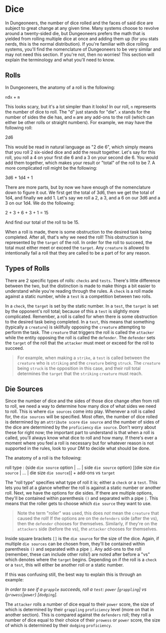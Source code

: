 # Dice

In Dungeoneers, the number of dice rolled and the faces of said dice are subject to great change at any given time. Many systems choose to revolve around a twenty-sided die, but Dungeoneers prefers the math that is yielded from rolling multiple dice at once and adding them up (for you stats nerds, this is the normal distribution). If you're familiar with dice rolling systems, you'll find the nomenclature of Dungeoneers to be very similar and may not need this section. If you're not, then no worries! This section will explain the terminology and what you'll need to know.

## Rolls

In Dungeoneers, the anatomy of a roll is the following:

`n`d`x` + `m`

This looks scary, but it's a lot simpler than it looks! In our roll, `n` represents the number of dice to roll. The "d" just stands for "die". `x` stands for the number of sides the die has, and `m` are any add-ons to the roll (which can either be other rolls or straight numbers). For example, we may have the following roll:

2d6

This would be read in natural language as "2 die 6", which simply means that you roll 2 six-sided dice and add the result together. Let's say for this roll, you roll a 4 on your first die 6 and a 3 on your second die 6. You would add them together, which makes your result or "total" of the roll to be 7. A more complicated roll might be the following:

3d6 + 1d4 + 1

There are more parts, but by now we have enough of the nomenclature down to figure it out. We first get the total of 3d6, then we get the total of 1d4, and finally we add 1. Let's say we roll a 2, a 3, and a 6 on our 3d6 and a 3 on our 1d4. We do the following:

2 + 3 + 6 + 3 + 1 = 15

And find our total of the roll to be 15.

When a roll is made, there is some obstruction to the desired task being completed. After all, that's why we need the roll! This obstruction is represented by the `target` of the roll. In order for the roll to succeed, the total must either meet or exceed the `target`. Any `creature` is allowed to intentionally fail a roll that they are called to be a part of for any reason.

## Types of Rolls

There are 2 specific types of rolls: `checks` and `tests`. There's little difference between the two, but the distinction is made to make things a bit easier to understand while you're reading through the rules. A `check` is a roll made against a static number, while a `test` is a competition between two rolls.

In a `check`, the `target` is set by the static number. In a `test`, the `target` is set by the opponent's roll total; because of this a `test` is slightly more complicated. Remember, a roll is called for when there is some obstruction to the desired task being completed. In a `test`, this means that something (typically a `creature`) is skillfully opposing the `creature` attempting to perform the task. The `creature` that triggers the roll is called the `attacker` while the entity opposing the roll is called the `defender`. The `defender` sets the `target` of the roll that the `attacker` must meet or exceed for the roll to succeed.

> For example, when making a `strike`, a `test` is called between the `creature` who is `striking` and the `creature` being `struck`. The `creature` being `struck` is the opposition in this case, and their roll total determines the `target` that the `striking` `creature` must reach.

## Die Sources

Since the number of dice and the sides of those dice change often from roll to roll, we need a way to determine how many dice of what sides we need to roll. This is where `die sources` come into play. Whenever a roll is called for, the `die sources` will be specified. Most often, the number of dice rolled is determined by an `attribute score` `die source` and the number of sides of the dice are determined by the `proficiency` `die source`. Don't worry about these for right now; the important part to understand is that when a roll is called, you'll always know what dice to roll and how many. If there's ever a moment where you feel a roll is necessary but for whatever reason is not supported in the rules, look to your DM to decide what should be done.

The anatomy of a roll is the following:

roll type : (side `die source` option | ... | side `die source` option) [(die size `die source` | ... | die size `die source`)] + add-ons vs `target`

The "roll type" specifies what type of roll it is; either a `check` or a `test`. This lets you tell at a glance whether the roll is against a static number or another roll. Next, we have the options for die sides. If there are multiple options, they'll be contained within parenthesis `()` and separated with a pipe `|`. This means that the roller gets to choose which `die source` they want to use.

> Note the term "roller" was used, this does _not_ mean the `creature` that caused the roll! If the options are on the `defenders` side (after the vs), then the `defender` chooses for themselves. Similarly, if they're on the `attackers` side (before the vs), the `attacker` chooses for themselves.

Inside square brackets `[]` is the `die source` for the size of the dice. Again, if multiple `die sources` can be chosen from, they'll be contained within parenthesis `()` and separated with a pipe `|`. Any add-ons to the roll (remember, these can include other rolls!) are noted after before a "vs" which denotes where the `target` begins. Depending on if the roll is a `check` or a `test`, this will either be another roll or a static number.

If this was confusing still, the best way to explain this is through an example:

_In order to see if a `grapple` succeeds, roll a `test`: `power` [`grappling`] vs (`prowess`|`power`) [`dodging`]._

The `attacker` rolls a number of dice equal to their `power` score, the size of which is determined by their `grappling` `proficiency` level (more on that in another section). This is compared against the `defenders` roll; they roll a number of dice equal to their choice of their `prowess` or `power` score, the size of which is determined by their `dodging` `proficiency`.
